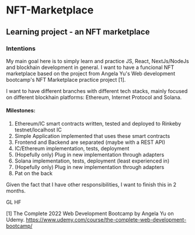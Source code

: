 # NFT-Marketplace
## Learning project - an NFT marketplace

### Intentions

My main goal here is to simply learn and practice JS, React, NextJs/NodeJs and blockhain development in general. I want to have a funcional NFT marketplace based on the project from Angela Yu's Web development bootcamp's NFT Marketplace practice project [1].

I want to have different branches with different tech stacks, mainly focused on different blockhain platforms: Ethereum, Internet Protocol and Solana.

#### Milestones:

1. Ethereum/IC smart contracts written, tested and deployed to Rinkeby testnet/localhost IC
2. Simple Application implemented that uses these smart contracts
3. Frontend and Backend are separated (maybe with a REST API)
4. IC/Ethereum implementation, tests, deployment
5. (Hopefully only) Plug in new implementation through adapters
6. Solana implementation, tests, deployment (least experienced in)
7. (Hopefully only) Plug in new implementation through adapters
8. Pat on the back

Given the fact that I have other responsibilities, I want to finish this in 2 months.

GL HF

[1] The Complete 2022 Web Development Bootcamp by Angela Yu on Udemy. https://www.udemy.com/course/the-complete-web-development-bootcamp/